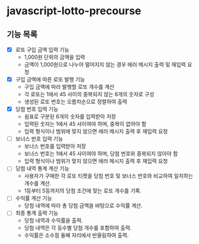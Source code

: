 # javascript-lotto-precourse

## 기능 목록

- [x] 로또 구입 금액 입력 기능
  - 1,000원 단위의 금액을 입력
  - 금액이 1,000원으로 나누어 떨어지지 않는 경우 에러 메시지 출력 및 재입력 요청
- [x] 구입 금액에 따른 로또 발행 기능
  - 구입 금액에 따라 발행할 로또 개수를 계산
  - 각 로또는 1에서 45 사이의 중복되지 않는 6개의 숫자로 구성
  - 생성된 로또 번호는 오름차순으로 정렬하여 출력
- [x] 당첨 번호 입력 기능
  - 쉼표로 구분된 6개의 숫자를 입력받아 저장
  - 입력된 숫자는 1에서 45 사이여야 하며, 중복이 없어야 함
  - 입력 형식이나 범위에 맞지 않으면 에러 메시지 출력 후 재입력 요청
- [ ] 보너스 번호 입력 기능
  - 보너스 번호를 입력받아 저장
  - 보너스 번호는 1에서 45 사이여야 하며, 당첨 번호와 중복되지 않아야 함
  - 입력 형식이나 범위가 맞지 않으면 에러 메시지 출력 후 재입력 요청
- [ ] 당첨 내역 통계 계산 기능
  - 사용자가 구매한 각 로또 티켓을 당첨 번호 및 보너스 번호와 비교하여 일치하는 개수를 계산.
  - 1등부터 5등까지의 당첨 조건에 맞는 로또 개수를 기록.
- [ ] 수익률 계산 기능
  - 당첨 내역에 따라 총 당첨 금액을 바탕으로 수익률 계산.
- [ ] 최종 통계 출력 기능
  - 당첨 내역과 수익률을 출력.
  - 당첨 내역은 각 등수별 당첨 개수를 포함하여 출력.
  - 수익률은 소수점 둘째 자리에서 반올림하여 출력.
